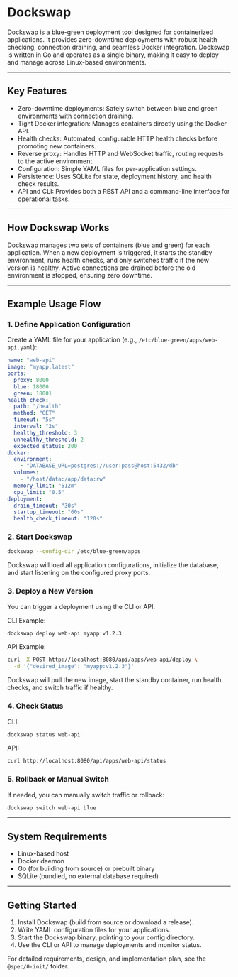 # Dockswap

Dockswap is a blue-green deployment tool designed for containerized applications. It provides zero-downtime deployments with robust health checking, connection draining, and seamless Docker integration. Dockswap is written in Go and operates as a single binary, making it easy to deploy and manage across Linux-based environments.

---

## Key Features

- Zero-downtime deployments: Safely switch between blue and green environments with connection draining.
- Tight Docker integration: Manages containers directly using the Docker API.
- Health checks: Automated, configurable HTTP health checks before promoting new containers.
- Reverse proxy: Handles HTTP and WebSocket traffic, routing requests to the active environment.
- Configuration: Simple YAML files for per-application settings.
- Persistence: Uses SQLite for state, deployment history, and health check results.
- API and CLI: Provides both a REST API and a command-line interface for operational tasks.

---

## How Dockswap Works

Dockswap manages two sets of containers (blue and green) for each application. When a new deployment is triggered, it starts the standby environment, runs health checks, and only switches traffic if the new version is healthy. Active connections are drained before the old environment is stopped, ensuring zero downtime.

---

## Example Usage Flow

### 1. Define Application Configuration

Create a YAML file for your application (e.g., `/etc/blue-green/apps/web-api.yaml`):

```yaml
name: "web-api"
image: "myapp:latest"
ports:
  proxy: 8000
  blue: 18000
  green: 18001
health_check:
  path: "/health"
  method: "GET"
  timeout: "5s"
  interval: "2s"
  healthy_threshold: 3
  unhealthy_threshold: 2
  expected_status: 200
docker:
  environment:
    - "DATABASE_URL=postgres://user:pass@host:5432/db"
  volumes:
    - "/host/data:/app/data:rw"
  memory_limit: "512m"
  cpu_limit: "0.5"
deployment:
  drain_timeout: "30s"
  startup_timeout: "60s"
  health_check_timeout: "120s"
```

### 2. Start Dockswap

```sh
dockswap --config-dir /etc/blue-green/apps
```

Dockswap will load all application configurations, initialize the database, and start listening on the configured proxy ports.

### 3. Deploy a New Version

You can trigger a deployment using the CLI or API.

CLI Example:

```sh
dockswap deploy web-api myapp:v1.2.3
```

API Example:

```sh
curl -X POST http://localhost:8080/api/apps/web-api/deploy \
  -d '{"desired_image": "myapp:v1.2.3"}'
```

Dockswap will pull the new image, start the standby container, run health checks, and switch traffic if healthy.

### 4. Check Status

CLI:

```sh
dockswap status web-api
```

API:

```sh
curl http://localhost:8080/api/apps/web-api/status
```

### 5. Rollback or Manual Switch

If needed, you can manually switch traffic or rollback:

```sh
dockswap switch web-api blue
```

---

## System Requirements

- Linux-based host
- Docker daemon
- Go (for building from source) or prebuilt binary
- SQLite (bundled, no external database required)

---

## Getting Started

1. Install Dockswap (build from source or download a release).
2. Write YAML configuration files for your applications.
3. Start the Dockswap binary, pointing to your config directory.
4. Use the CLI or API to manage deployments and monitor status.

For detailed requirements, design, and implementation plan, see the `@spec/0-init/` folder.

